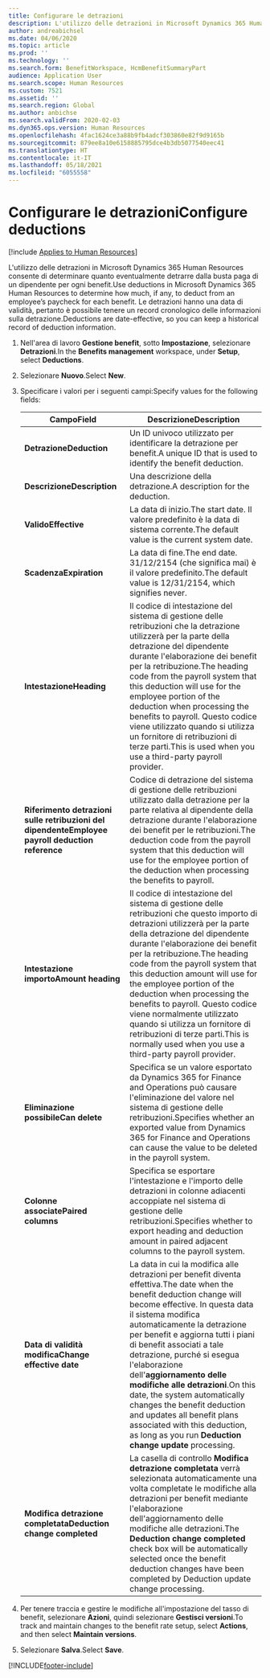 ```yaml
---
title: Configurare le detrazioni
description: L'utilizzo delle detrazioni in Microsoft Dynamics 365 Human Resources consente di determinare quanto eventualmente detrarre dalla busta paga di un dipendente per ogni benefit.
author: andreabichsel
ms.date: 04/06/2020
ms.topic: article
ms.prod: ''
ms.technology: ''
ms.search.form: BenefitWorkspace, HcmBenefitSummaryPart
audience: Application User
ms.search.scope: Human Resources
ms.custom: 7521
ms.assetid: ''
ms.search.region: Global
ms.author: anbichse
ms.search.validFrom: 2020-02-03
ms.dyn365.ops.version: Human Resources
ms.openlocfilehash: 4fac1624ce3a88b9fb4adcf303860e82f9d9165b
ms.sourcegitcommit: 879ee8a10e6158885795dce4b3db5077540eec41
ms.translationtype: HT
ms.contentlocale: it-IT
ms.lasthandoff: 05/18/2021
ms.locfileid: "6055558"
---
```

# <a name="configure-deductions"></a><span data-ttu-id="da31d-103">Configurare le detrazioni</span><span class="sxs-lookup"><span data-stu-id="da31d-103">Configure deductions</span></span>

[!include [Applies to Human Resources](../includes/applies-to-hr.md)]

<span data-ttu-id="da31d-104">L'utilizzo delle detrazioni in Microsoft Dynamics 365 Human Resources consente di determinare quanto eventualmente detrarre dalla busta paga di un dipendente per ogni benefit.</span><span class="sxs-lookup"><span data-stu-id="da31d-104">Use deductions in Microsoft Dynamics 365 Human Resources to determine how much, if any, to deduct from an employee’s paycheck for each benefit.</span></span> <span data-ttu-id="da31d-105">Le detrazioni hanno una data di validità, pertanto è possibile tenere un record cronologico delle informazioni sulla detrazione.</span><span class="sxs-lookup"><span data-stu-id="da31d-105">Deductions are date-effective, so you can keep a historical record of deduction information.</span></span> 

1. <span data-ttu-id="da31d-106">Nell'area di lavoro **Gestione benefit**, sotto **Impostazione**, selezionare **Detrazioni**.</span><span class="sxs-lookup"><span data-stu-id="da31d-106">In the **Benefits management** workspace, under **Setup**, select **Deductions**.</span></span>

2. <span data-ttu-id="da31d-107">Selezionare **Nuovo**.</span><span class="sxs-lookup"><span data-stu-id="da31d-107">Select **New**.</span></span>

3. <span data-ttu-id="da31d-108">Specificare i valori per i seguenti campi:</span><span class="sxs-lookup"><span data-stu-id="da31d-108">Specify values for the following fields:</span></span>

   | <span data-ttu-id="da31d-109">Campo</span><span class="sxs-lookup"><span data-stu-id="da31d-109">Field</span></span> | <span data-ttu-id="da31d-110">Descrizione</span><span class="sxs-lookup"><span data-stu-id="da31d-110">Description</span></span> |
   | --- | --- |
   | <span data-ttu-id="da31d-111">**Detrazione**</span><span class="sxs-lookup"><span data-stu-id="da31d-111">**Deduction**</span></span> | <span data-ttu-id="da31d-112">Un ID univoco utilizzato per identificare la detrazione per benefit.</span><span class="sxs-lookup"><span data-stu-id="da31d-112">A unique ID that is used to identify the benefit deduction.</span></span> |
   | <span data-ttu-id="da31d-113">**Descrizione**</span><span class="sxs-lookup"><span data-stu-id="da31d-113">**Description**</span></span> | <span data-ttu-id="da31d-114">Una descrizione della detrazione.</span><span class="sxs-lookup"><span data-stu-id="da31d-114">A description for the deduction.</span></span> |
   | <span data-ttu-id="da31d-115">**Valido**</span><span class="sxs-lookup"><span data-stu-id="da31d-115">**Effective**</span></span> | <span data-ttu-id="da31d-116">La data di inizio.</span><span class="sxs-lookup"><span data-stu-id="da31d-116">The start date.</span></span> <span data-ttu-id="da31d-117">Il valore predefinito è la data di sistema corrente.</span><span class="sxs-lookup"><span data-stu-id="da31d-117">The default value is the current system date.</span></span> |
   | <span data-ttu-id="da31d-118">**Scadenza**</span><span class="sxs-lookup"><span data-stu-id="da31d-118">**Expiration**</span></span> | <span data-ttu-id="da31d-119">La data di fine.</span><span class="sxs-lookup"><span data-stu-id="da31d-119">The end date.</span></span> <span data-ttu-id="da31d-120">31/12/2154 (che significa mai) è il valore predefinito.</span><span class="sxs-lookup"><span data-stu-id="da31d-120">The default value is 12/31/2154, which signifies never.</span></span> |
   | <span data-ttu-id="da31d-121">**Intestazione**</span><span class="sxs-lookup"><span data-stu-id="da31d-121">**Heading**</span></span> | <span data-ttu-id="da31d-122">Il codice di intestazione del sistema di gestione delle retribuzioni che la detrazione utilizzerà per la parte della detrazione del dipendente durante l'elaborazione dei benefit per la retribuzione.</span><span class="sxs-lookup"><span data-stu-id="da31d-122">The heading code from the payroll system that this deduction will use for the employee portion of the deduction when processing the benefits to payroll.</span></span> <span data-ttu-id="da31d-123">Questo codice viene utilizzato quando si utilizza un fornitore di retribuzioni di terze parti.</span><span class="sxs-lookup"><span data-stu-id="da31d-123">This is used when you use a third-party payroll provider.</span></span> |
   | <span data-ttu-id="da31d-124">**Riferimento detrazioni sulle retribuzioni del dipendente**</span><span class="sxs-lookup"><span data-stu-id="da31d-124">**Employee payroll deduction reference**</span></span> | <span data-ttu-id="da31d-125">Codice di detrazione del sistema di gestione delle retribuzioni utilizzato dalla detrazione per la parte relativa al dipendente della detrazione durante l'elaborazione dei benefit per le retribuzioni.</span><span class="sxs-lookup"><span data-stu-id="da31d-125">The deduction code from the payroll system that this deduction will use for the employee portion of the deduction when processing the benefits to payroll.</span></span> |
   | <span data-ttu-id="da31d-126">**Intestazione importo**</span><span class="sxs-lookup"><span data-stu-id="da31d-126">**Amount heading**</span></span> | <span data-ttu-id="da31d-127">Il codice di intestazione del sistema di gestione delle retribuzioni che questo importo di detrazioni utilizzerà per la parte della detrazione del dipendente durante l'elaborazione dei benefit per la retribuzione.</span><span class="sxs-lookup"><span data-stu-id="da31d-127">The heading code from the payroll system that this deduction amount will use for the employee portion of the deduction when processing the benefits to payroll.</span></span> <span data-ttu-id="da31d-128">Questo codice viene normalmente utilizzato quando si utilizza un fornitore di retribuzioni di terze parti.</span><span class="sxs-lookup"><span data-stu-id="da31d-128">This is normally used when you use a third-party payroll provider.</span></span> |
   | <span data-ttu-id="da31d-129">**Eliminazione possibile**</span><span class="sxs-lookup"><span data-stu-id="da31d-129">**Can delete**</span></span> | <span data-ttu-id="da31d-130">Specifica se un valore esportato da Dynamics 365 for Finance and Operations può causare l'eliminazione del valore nel sistema di gestione delle retribuzioni.</span><span class="sxs-lookup"><span data-stu-id="da31d-130">Specifies whether an exported value from Dynamics 365 for Finance and Operations can cause the value to be deleted in the payroll system.</span></span> |
   | <span data-ttu-id="da31d-131">**Colonne associate**</span><span class="sxs-lookup"><span data-stu-id="da31d-131">**Paired columns**</span></span> | <span data-ttu-id="da31d-132">Specifica se esportare l'intestazione e l'importo delle detrazioni in colonne adiacenti accoppiate nel sistema di gestione delle retribuzioni.</span><span class="sxs-lookup"><span data-stu-id="da31d-132">Specifies whether to export heading and deduction amount in paired adjacent columns to the payroll system.</span></span> |
   | <span data-ttu-id="da31d-133">**Data di validità modifica**</span><span class="sxs-lookup"><span data-stu-id="da31d-133">**Change effective date**</span></span> | <span data-ttu-id="da31d-134">La data in cui la modifica alle detrazioni per benefit diventa effettiva.</span><span class="sxs-lookup"><span data-stu-id="da31d-134">The date when the benefit deduction change will become effective.</span></span> <span data-ttu-id="da31d-135">In questa data il sistema modifica automaticamente la detrazione per benefit e aggiorna tutti i piani di benefit associati a tale detrazione, purché si esegua l'elaborazione dell'**aggiornamento delle modifiche alle detrazioni**.</span><span class="sxs-lookup"><span data-stu-id="da31d-135">On this date, the system automatically changes the benefit deduction and updates all benefit plans associated with this deduction, as long as you run **Deduction change update** processing.</span></span> |
   | <span data-ttu-id="da31d-136">**Modifica detrazione completata**</span><span class="sxs-lookup"><span data-stu-id="da31d-136">**Deduction change completed**</span></span> | <span data-ttu-id="da31d-137">La casella di controllo **Modifica detrazione completata** verrà selezionata automaticamente una volta completate le modifiche alla detrazioni per benefit mediante l'elaborazione dell'aggiornamento delle modifiche alle detrazioni.</span><span class="sxs-lookup"><span data-stu-id="da31d-137">The **Deduction change completed** check box will be automatically selected once the benefit deduction changes have been completed by Deduction update change processing.</span></span> |
   
4. <span data-ttu-id="da31d-138">Per tenere traccia e gestire le modifiche all'impostazione del tasso di benefit, selezionare **Azioni**, quindi selezionare **Gestisci versioni**.</span><span class="sxs-lookup"><span data-stu-id="da31d-138">To track and maintain changes to the benefit rate setup, select **Actions**, and then select **Maintain versions**.</span></span>

5. <span data-ttu-id="da31d-139">Selezionare **Salva**.</span><span class="sxs-lookup"><span data-stu-id="da31d-139">Select **Save**.</span></span> 


[!INCLUDE[footer-include](../includes/footer-banner.md)]